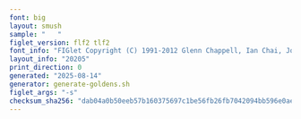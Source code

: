 ```yaml
---
font: big
layout: smush
sample: "   "
figlet_version: flf2 tlf2
font_info: "FIGlet Copyright (C) 1991-2012 Glenn Chappell, Ian Chai, John Cowan,"
layout_info: "20205"
print_direction: 0
generated: "2025-08-14"
generator: generate-goldens.sh
figlet_args: "-s"
checksum_sha256: "dab04a0b50eeb57b160375697c1be56fb26fb7042094bb596e0ae5eef775ec64"
---
```


```text
   
   
   
   
   
   
   
   
```
